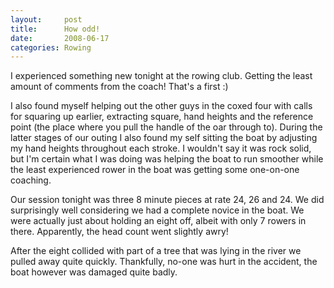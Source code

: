 ```yaml
---
layout:     post
title:      How odd!
date:       2008-06-17
categories: Rowing
---
```

I experienced something new tonight at the rowing club. Getting the least amount of comments from the coach! That's a first :)

I also found myself helping out the other guys in the coxed four with calls for squaring up earlier, extracting square, hand heights and the reference point (the place where you pull the handle of the oar through to). During the latter stages of our outing I also found my self sitting the boat by adjusting my hand heights throughout each stroke. I wouldn't say it was rock solid, but I'm certain what I was doing was helping the boat to run smoother while the least experienced rower in the boat was getting some one-on-one coaching.

Our session tonight was three 8 minute pieces at rate 24, 26 and 24. We did surprisingly well considering we had a complete novice in the boat. We were actually just about holding an eight off, albeit with only 7 rowers in there. Apparently, the head count went slightly awry!

After the eight collided with part of a tree that was lying in the river we pulled away quite quickly. Thankfully, no-one was hurt in the accident, the boat however was damaged quite badly.